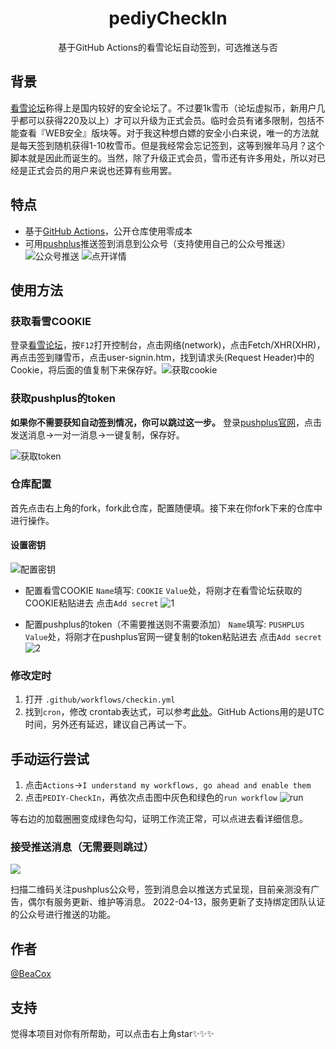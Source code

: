 <p align="center">
    <h1 align="center">pediyCheckIn</h1>
</p>
  <p align="center">基于GitHub Actions的看雪论坛自动签到，可选推送与否</p>

## 背景
[看雪论坛](https://bbs.pediy.com/)称得上是国内较好的安全论坛了。不过要1k雪币（论坛虚拟币，新用户几乎都可以获得220及以上）才可以升级为正式会员。临时会员有诸多限制，包括不能查看『WEB安全』版块等。对于我这种想白嫖的安全小白来说，唯一的方法就是每天签到随机获得1-10枚雪币。但是我经常会忘记签到，这等到猴年马月？这个脚本就是因此而诞生的。当然，除了升级正式会员，雪币还有许多用处，所以对已经是正式会员的用户来说也还算有些用罢。  

## 特点

+ 基于[GitHub Actions](https://github.com/features/actions)，公开仓库使用零成本
+ 可用[pushplus](https://www.pushplus.plus/)推送签到消息到公众号（支持使用自己的公众号推送）
  ![公众号推送](./imgs/pushplus_show1.jpg)
  ![点开详情](./imgs/pushplus_show2.jpg)

## 使用方法
### 获取看雪COOKIE
登录[看雪论坛](https://bbs.pediy.com/)，按`F12`打开控制台，点击网络(network)，点击Fetch/XHR(XHR)，再点击签到赚雪币，点击user-signin.htm，找到请求头(Request Header)中的Cookie，将后面的值复制下来保存好。![获取cookie](./imgs/pediy_cookie.jpg)

### 获取pushplus的token

**如果你不需要获知自动签到情况，你可以跳过这一步。**
登录[pushplus官网](https://www.pushplus.plus/login.html)，点击发送消息→一对一消息→一键复制，保存好。

![获取token](./imgs/get_pushplus_token.png)

### 仓库配置

首先点击右上角的fork，fork此仓库，配置随便填。接下来在你fork下来的仓库中进行操作。

#### 设置密钥

![配置密钥](./imgs/secrets.png)

+ 配置看雪COOKIE
  `Name`填写: `COOKIE`
  `Value`处，将刚才在看雪论坛获取的COOKIE粘贴进去
  点击`Add secret`
  ![1](./imgs/secret1.png)

+ 配置pushplus的token（不需要推送则不需要添加）
  `Name`填写: `PUSHPLUS`
  `Value`处，将刚才在pushplus官网一键复制的token粘贴进去
  点击`Add secret`
  ![2](./imgs/secret2.png)

### 修改定时

1. 打开 `.github/workflows/checkin.yml`
2. 找到`cron`，修改 crontab表达式，可以参考[此处](https://crontab.guru/)。GitHub Actions用的是UTC时间，另外还有延迟，建议自己再试一下。

## 手动运行尝试

1. 点击`Actions`→`I understand my workflows, go ahead and enable them`
2. 点击`PEDIY-CheckIn`，再依次点击图中灰色和绿色的`run workflow`
   ![run](./imgs/actions.png)

等右边的加载圈圈变成绿色勾勾，证明工作流正常，可以点进去看详细信息。

### 接受推送消息（无需要则跳过）

![](./imgs/pushplus_mp.jpg)

扫描二维码关注pushplus公众号，签到消息会以推送方式呈现，目前亲测没有广告，偶尔有服务更新、维护等消息。
2022-04-13，服务更新了支持绑定团队认证的公众号进行推送的功能。

## 作者
[@BeaCox](https://github.com/BeaCox)

## 支持
觉得本项目对你有所帮助，可以点击右上角star✨✨✨

